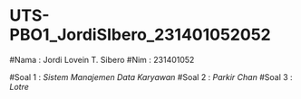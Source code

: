 # UTS-PBO1_JordiSIbero_231401052052

#Nama : Jordi Lovein T. Sibero
#Nim  : 231401052

#Soal 1 : _Sistem Manajemen Data Karyawan_
#Soal 2 : _Parkir Chan_
#Soal 3 : _Lotre_
